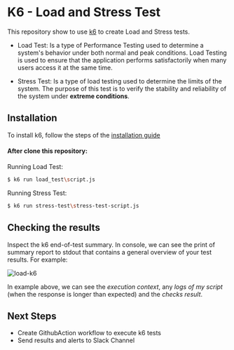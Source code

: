 # K6 - Load and Stress Test

This repository show to use [k6](https://k6.io/) to create Load and Stress tests.

* Load Test: Is a type of Performance Testing used to determine a system's behavior under both normal and peak conditions.
Load Testing is used to ensure that the application performs satisfactorily when many users access it at the same time.
  
* Stress Test: Is a type of load testing used to determine the limits of the system. The purpose of this test is to verify the stability and reliability of the system under   **extreme conditions**.

## Installation

To install k6, follow the steps of the [installation guide](https://k6.io/docs/getting-started/installation/)

#### After clone this repository:

Running Load Test:

```sh
$ k6 run load_test\script.js
```

Running Stress Test:

```sh
$ k6 run stress-test\stress-test-script.js
```

## Checking the results

Inspect the k6 end-of-test summary. In console, we can see the print of summary report to stdout that contains a general overview of your test results.
For example:

![load-k6](https://user-images.githubusercontent.com/4943122/142746856-e43cf18d-0024-4f44-ab70-57a64b73c1f3.png)

In example above, we can see the _execution context_, any _logs of my script_ (when the response is longer than expected) and the _checks result_.

## Next Steps

* Create GithubAction workflow to execute k6 tests
* Send results and alerts to Slack Channel


